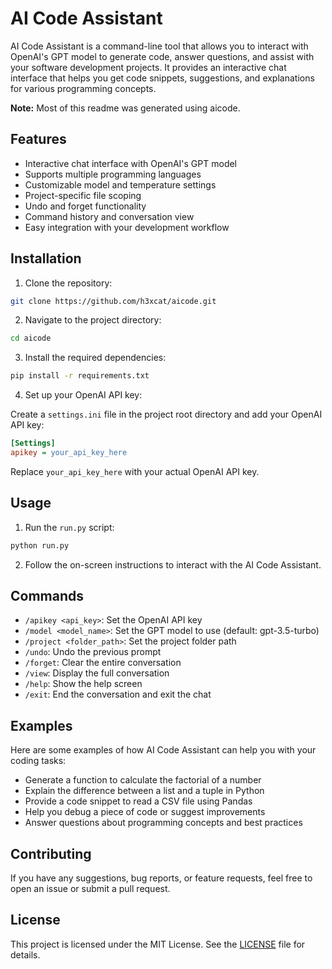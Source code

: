 # AI Code Assistant

AI Code Assistant is a command-line tool that allows you to interact with OpenAI's GPT model to generate code, answer questions, and assist with your software development projects. It provides an interactive chat interface that helps you get code snippets, suggestions, and explanations for various programming concepts.

**Note:** Most of this readme was generated using aicode.

## Features

- Interactive chat interface with OpenAI's GPT model
- Supports multiple programming languages
- Customizable model and temperature settings
- Project-specific file scoping
- Undo and forget functionality
- Command history and conversation view
- Easy integration with your development workflow

## Installation

1. Clone the repository:

```bash
git clone https://github.com/h3xcat/aicode.git
```

2. Navigate to the project directory:

```bash
cd aicode
```

3. Install the required dependencies:

```bash
pip install -r requirements.txt
```

4. Set up your OpenAI API key:

Create a `settings.ini` file in the project root directory and add your OpenAI API key:

```ini
[Settings]
apikey = your_api_key_here
```

Replace `your_api_key_here` with your actual OpenAI API key.

## Usage

1. Run the `run.py` script:

```bash
python run.py
```

2. Follow the on-screen instructions to interact with the AI Code Assistant.

## Commands

- `/apikey <api_key>`: Set the OpenAI API key
- `/model <model_name>`: Set the GPT model to use (default: gpt-3.5-turbo)
- `/project <folder_path>`: Set the project folder path
- `/undo`: Undo the previous prompt
- `/forget`: Clear the entire conversation
- `/view`: Display the full conversation
- `/help`: Show the help screen
- `/exit`: End the conversation and exit the chat

## Examples

Here are some examples of how AI Code Assistant can help you with your coding tasks:

- Generate a function to calculate the factorial of a number
- Explain the difference between a list and a tuple in Python
- Provide a code snippet to read a CSV file using Pandas
- Help you debug a piece of code or suggest improvements
- Answer questions about programming concepts and best practices

## Contributing

If you have any suggestions, bug reports, or feature requests, feel free to open an issue or submit a pull request.

## License

This project is licensed under the MIT License. See the [LICENSE](LICENSE) file for details.